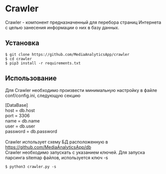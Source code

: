 # Crawler
Crawler - компонент предназначенный для перебора страниц Интернета с целью занесения информации о них в базу данных.

## Установка
    $ git clone https://github.com/MediaAnalyticsApp/crawler
    $ cd crawler
    $ pip3 install -r requirements.txt
    
## Использование
Для Crawler необходимо произвести минимальную настройку в файле conf/config.ini, следующую секцию

[DataBase]<br>
host = db.host<br>
port = 3306<br>
name = db.name<br>
user = db.user<br>
password = db.password<br><br>
Crawler использует схему БД расположенную в https://github.com/MediaAnalyticsApp/db <br>
Crawler необходимо запускать с указанием ключей.
Для запуска парсинга sitemap файлов, используется ключ -s

    $ python3 crawler.py -s
